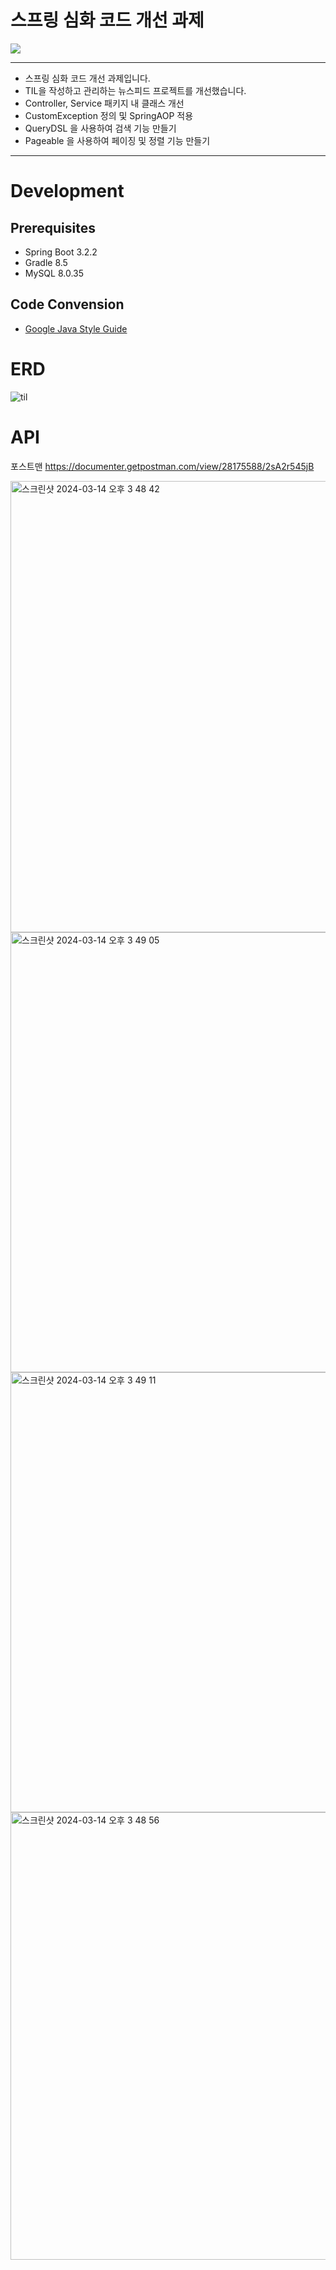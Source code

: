# 스프링 심화 코드 개선 과제

![](https://img.shields.io/badge/내일배움캠프-Spring개인과제-white.svg)

---
+ 스프링 심화 코드 개선 과제입니다.
+ TIL을 작성하고 관리하는 뉴스피드 프로젝트를 개선했습니다.
+ Controller, Service 패키지 내 클래스 개선
+ CustomException 정의 및 SpringAOP 적용
+ QueryDSL 을 사용하여 검색 기능 만들기
+ Pageable 을 사용하여 페이징 및 정렬 기능 만들기
---  

# Development
## Prerequisites
+ Spring Boot 3.2.2
+ Gradle 8.5
+ MySQL 8.0.35

## Code Convension
+ [Google Java Style Guide](https://google.github.io/styleguide/javaguide.html)

# ERD
![til](https://github.com/PotatoTilNewsfeed/PotatoTilNewsfeed/assets/109019081/fd6f8e0d-0928-47d0-8dad-8ef356398dd9)

# API
포스트맨 https://documenter.getpostman.com/view/28175588/2sA2r545jB

<img width="722" alt="스크린샷 2024-03-14 오후 3 48 42" src="https://github.com/YOOSUNAH/Advanced-Spring-Code-Refactoring-Assignment/assets/120374640/563ab2ff-b389-4878-9cd3-e500a537c5e9">
<img width="704" alt="스크린샷 2024-03-14 오후 3 49 05" src="https://github.com/YOOSUNAH/Advanced-Spring-Code-Refactoring-Assignment/assets/120374640/8931dc1e-5be7-4ff1-b638-f3d08d032af5">
<img width="704" alt="스크린샷 2024-03-14 오후 3 49 11" src="https://github.com/YOOSUNAH/Advanced-Spring-Code-Refactoring-Assignment/assets/120374640/d36876ff-7456-4dea-bb1e-20c903af443a">
<img width="716" alt="스크린샷 2024-03-14 오후 3 48 56" src="https://github.com/YOOSUNAH/Advanced-Spring-Code-Refactoring-Assignment/assets/120374640/e4d7d511-b03d-4bab-affd-5669a5d64452">
